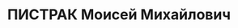 ---
title: ПИСТРАК Моисей Михайлович
description: "(1888, Варшава -1937) вполне может служить типичным представителем когорты\
  \ советских педагогов резко выдвинувшихся на авангардные позиции в послереволюционный\
  \ период. \n  Выходец из бедной семьи польских евреев, он рано начал преподавательскую\
  \ деятельность в частных школах Варшавы. Накануне Первой мировой войны успел окончить\
  \ физико-математический факультет Варшавского университета. Затем, в общем потоке\
  \ беженцев, Пистрак оказывается в центре России. И, как оказалось, очень вовремя.\
  \ Хорошо разбирающегося в методике преподавания математики и физики, Моисея Михайловича\
  \ вводят в штаб реформы школы – Наркомпрос. В это время здесь оказалось много совершенно\
  \ новых и достаточно случайных людей, которые призывали к полному разрушению традиционной\
  \ школы и замены ее коммунами. Достаточно осторожный Пистрак не впадал в радикализм\
  \ и, благодаря этому, при очередном повороте образовательной политики оказался на\
  \ самом верху, вошел в состав Научно-педагогической секции Гуса. На протяжении 20-х\
  \ гг. он неизменно находился на педагогическом Олимпе. В первой половине 20-х гг.\
  \ Пистрак руководил опытно-показательной школой-коммуной им. П. Н. Лепешинского\
  \ – пожалуй лучшего тогда образовательного учреждения. \n  В 1925 г. возглавил такие\
  \ важные органы, как программно-методическая подсекция и комиссия по школе II ступени.\
  \ По сути, в его руках оказалась разработка всего комплекса содержания образования.\
  \ Было бы большим преувеличением считать Пистрака крупным теоретиком, да и теоретиком\
  \ вообще. Но он являлся, несомненно, талантливым организатором, писал много и достаточно\
  \ ясно, даже незатейливо. \n  В конце 20-х гг. Моисей Михайлович стал наиболее видным\
  \ специалистом по политехническому образованию. Причем, в это понятие он включал\
  \ не только производственно-технические знания, умения, навыки, но и качества личности,\
  \ соответствующие потребностям индустриального производства. \n  Звезда Пистрака\
  \ закатилась, как и у всех выразителей идей трудовой школы в начале 30-х гг. Для\
  \ него наступил период сложного, зачастую вынужденного переосмысления взглядов.\
  \ В 1931-36 гг. он работал профессором, затем ректором Северо-Кавказского пединститута.\
  \ В 1934 г. Пистрак создает первый и на долгие годы лучший учебник “Педагогики”.\
  \ В нем он особое внимание уделил истории педагогики, разработал проблему стимуляции\
  \ в обучении. \n  Незадолго до ареста его переводят в Москву, и он становится директором\
  \ Центрального института педагогики. В сентябре 1937 г. Пистрака арестуют, а через\
  \ три месяца, вместе с группой других известных педагогов, расстреляют. Родным,\
  \ как водится, позднее выдадут фальшивую справку о его смерти в 1940 г. [расстрелян\
  \ в Ростове, кенотаф на Востряковском]\n профессор Ростовского пединститута, автор\
  \ учебника по педагогике, изданного в 1937 году третьим изданием, признанным идущим\
  \ \"вразрез с требованиями ЦК ВКП(б) о восстановлении педагогики, так как он (учебник)\
  \ весь опирается на педалогическую лженауку и пропитан левацкими установками\"."
---